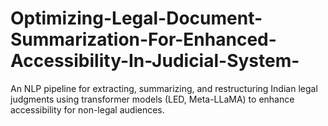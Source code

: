 # Optimizing-Legal-Document-Summarization-For-Enhanced-Accessibility-In-Judicial-System-
An NLP pipeline for extracting, summarizing, and restructuring Indian legal judgments using transformer models (LED, Meta-LLaMA) to enhance accessibility for non-legal audiences.
